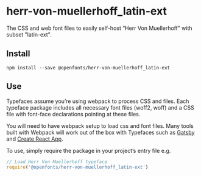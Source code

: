 
# herr-von-muellerhoff_latin-ext

The CSS and web font files to easily self-host “Herr Von Muellerhoff” with subset "latin-ext".

## Install

`npm install --save @openfonts/herr-von-muellerhoff_latin-ext`

## Use

Typefaces assume you’re using webpack to process CSS and files. Each typeface
package includes all necessary font files (woff2, woff) and a CSS file with
font-face declarations pointing at these files.

You will need to have webpack setup to load css and font files. Many tools built
with Webpack will work out of the box with Typefaces such as [Gatsby](https://github.com/gatsbyjs/gatsby)
and [Create React App](https://github.com/facebookincubator/create-react-app).

To use, simply require the package in your project’s entry file e.g.

```javascript
// Load Herr Von Muellerhoff typeface
require('@openfonts/herr-von-muellerhoff_latin-ext')
```
